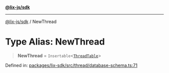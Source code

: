 [**@lix-js/sdk**](../README.md)

***

[@lix-js/sdk](../README.md) / NewThread

# Type Alias: NewThread

> **NewThread** = `Insertable`\<[`ThreadTable`](ThreadTable.md)\>

Defined in: [packages/lix-sdk/src/thread/database-schema.ts:71](https://github.com/opral/monorepo/blob/95d464500b14a3c0aabc535935d800ebcc86d1ad/packages/lix-sdk/src/thread/database-schema.ts#L71)
